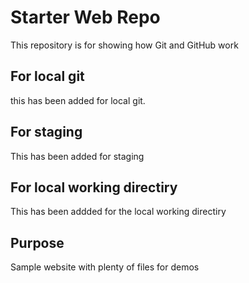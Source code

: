 # Starter Web Repo

This repository is for showing how Git and GitHub work

## For local git 

this has been added for local git.

## For staging 
 This has been added for staging 
 
## For local working directiry 

This has been addded for the local working directiry 
 
## Purpose

Sample website with plenty of files for demos